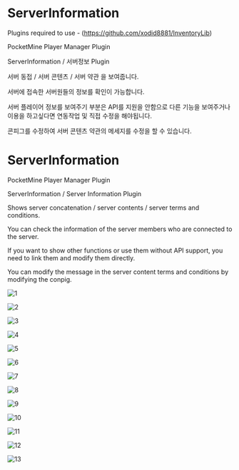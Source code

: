# ServerInformation


Plugins required to use -
(https://github.com/xodid8881/InventoryLib)

PocketMine Player Manager Plugin

ServerInformation / 서버정보 Plugin

서버 동접 / 서버 콘텐츠 / 서버 약관 을 보여줍니다.

서버에 접속한 서버원들의 정보를 확인이 가능합니다.


서버 플레이어 정보를 보여주기 부분은 API를 지원을 안함으로 다른 기능을 보여주거나 이용을 하고싶다면 연동작업 및 직접 수정을 해야됩니다.

콘피그를 수정하여 서버 콘텐츠 약관의 메세지를 수정을 할 수 있습니다.



# ServerInformation

PocketMine Player Manager Plugin

ServerInformation / Server Information Plugin

Shows server concatenation / server contents / server terms and conditions.

You can check the information of the server members who are connected to the server.


If you want to show other functions or use them without API support, you need to link them and modify them directly.

You can modify the message in the server content terms and conditions by modifying the conpig.

![1](https://user-images.githubusercontent.com/26338400/217585599-753b624a-df1c-414c-abd7-0425d43ee150.png)

![2](https://user-images.githubusercontent.com/26338400/217585608-d198d5a3-77a1-41b2-b7bd-8e854bbfff7c.png)

![3](https://user-images.githubusercontent.com/26338400/217585619-bd049dc5-62d6-4d94-8eb5-8dca64210f62.png)

![4](https://user-images.githubusercontent.com/26338400/217585644-eafd8753-308e-4285-bd49-9e83a4afc264.png)

![5](https://user-images.githubusercontent.com/26338400/217585654-5bfc5c9b-3148-4840-9c40-e3b2778ecb3f.png)

![6](https://user-images.githubusercontent.com/26338400/217585658-3c312d97-6deb-4dfe-ac8a-c1ae14c7fca3.png)

![7](https://user-images.githubusercontent.com/26338400/217585669-a95e8444-ca6b-4e38-99d0-3b92b3b9dea6.png)

![8](https://user-images.githubusercontent.com/26338400/217585678-7b435d84-7f3c-490e-bdd8-664ebcd36b05.png)

![9](https://user-images.githubusercontent.com/26338400/217585685-9e0c3055-bfaf-427f-be87-1dc1eb27fcb2.png)

![10](https://user-images.githubusercontent.com/26338400/217585696-3586baea-b45b-46d1-8045-722ef776e823.png)

![11](https://user-images.githubusercontent.com/26338400/217585707-0173b119-676d-4472-a438-6fa92d160525.png)

![12](https://user-images.githubusercontent.com/26338400/217585713-450af4f3-bf2b-438b-9133-0769f491889b.png)

![13](https://user-images.githubusercontent.com/26338400/217585721-b8ae31c4-543d-4aa7-8e95-ad77d301b1fa.png)










